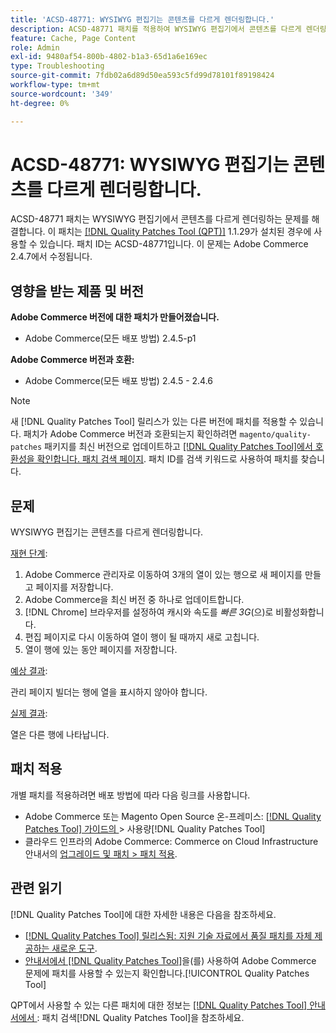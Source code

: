```yaml
---
title: 'ACSD-48771: WYSIWYG 편집기는 콘텐츠를 다르게 렌더링합니다.'
description: ACSD-48771 패치를 적용하여 WYSIWYG 편집기에서 콘텐츠를 다르게 렌더링하는 Adobe Commerce 문제를 해결합니다.
feature: Cache, Page Content
role: Admin
exl-id: 9480af54-800b-4802-b1a3-65d1a6e169ec
type: Troubleshooting
source-git-commit: 7fdb02a6d89d50ea593c5fd99d78101f89198424
workflow-type: tm+mt
source-wordcount: '349'
ht-degree: 0%

---
```


# ACSD-48771: WYSIWYG 편집기는 콘텐츠를 다르게 렌더링합니다.

ACSD-48771 패치는 WYSIWYG 편집기에서 콘텐츠를 다르게 렌더링하는 문제를 해결합니다. 이 패치는 [[!DNL Quality Patches Tool (QPT)]](https://experienceleague.adobe.com/en/docs/commerce-operations/tools/quality-patches-tool/quality-patches-tool-to-self-serve-quality-patches) 1.1.29가 설치된 경우에 사용할 수 있습니다. 패치 ID는 ACSD-48771입니다. 이 문제는 Adobe Commerce 2.4.7에서 수정됩니다.

## 영향을 받는 제품 및 버전

**Adobe Commerce 버전에 대한 패치가 만들어졌습니다.**

* Adobe Commerce(모든 배포 방법) 2.4.5-p1

**Adobe Commerce 버전과 호환:**

* Adobe Commerce(모든 배포 방법) 2.4.5 - 2.4.6

>[!NOTE]
>
>새 [!DNL Quality Patches Tool] 릴리스가 있는 다른 버전에 패치를 적용할 수 있습니다. 패치가 Adobe Commerce 버전과 호환되는지 확인하려면 `magento/quality-patches` 패키지를 최신 버전으로 업데이트하고 [[!DNL Quality Patches Tool]에서 호환성을 확인합니다. 패치 검색 페이지](https://experienceleague.adobe.com/tools/commerce-quality-patches/index.html). 패치 ID를 검색 키워드로 사용하여 패치를 찾습니다.

## 문제

WYSIWYG 편집기는 콘텐츠를 다르게 렌더링합니다.

<u>재현 단계</u>:

1. Adobe Commerce 관리자로 이동하여 3개의 열이 있는 행으로 새 페이지를 만들고 페이지를 저장합니다.
1. Adobe Commerce을 최신 버전 중 하나로 업데이트합니다.
1. [!DNL Chrome] 브라우저를 설정하여 캐시와 속도를 *빠른 3G*(으)로 비활성화합니다.
1. 편집 페이지로 다시 이동하여 열이 행이 될 때까지 새로 고칩니다.
1. 열이 행에 있는 동안 페이지를 저장합니다.

<u>예상 결과</u>:

관리 페이지 빌더는 행에 열을 표시하지 않아야 합니다.

<u>실제 결과</u>:

열은 다른 행에 나타납니다.

## 패치 적용

개별 패치를 적용하려면 배포 방법에 따라 다음 링크를 사용합니다.

* Adobe Commerce 또는 Magento Open Source 온-프레미스: [[!DNL Quality Patches Tool]  가이드의 ](/help/tools/quality-patches-tool/usage.md)> 사용량[!DNL Quality Patches Tool]
* 클라우드 인프라의 Adobe Commerce: Commerce on Cloud Infrastructure 안내서의 [업그레이드 및 패치 > 패치 적용](https://experienceleague.adobe.com/docs/commerce-cloud-service/user-guide/develop/upgrade/apply-patches.html).

## 관련 읽기

[!DNL Quality Patches Tool]에 대한 자세한 내용은 다음을 참조하세요.

* [[!DNL Quality Patches Tool] 릴리스됨: 지원 기술 자료에서 품질 패치를 자체 제공하는 새로운 도구](https://experienceleague.adobe.com/en/docs/commerce-operations/tools/quality-patches-tool/quality-patches-tool-to-self-serve-quality-patches).
* [ 안내서에서  [!DNL Quality Patches Tool]](/help/tools/quality-patches-tool/patches-available-in-qpt/check-patch-for-magento-issue-with-magento-quality-patches.md)을(를) 사용하여 Adobe Commerce 문제에 패치를 사용할 수 있는지 확인합니다.[!UICONTROL Quality Patches Tool]


QPT에서 사용할 수 있는 다른 패치에 대한 정보는 [[!DNL Quality Patches Tool] 안내서에서 ](https://experienceleague.adobe.com/tools/commerce-quality-patches/index.html): 패치 검색[!DNL Quality Patches Tool]을 참조하세요.
